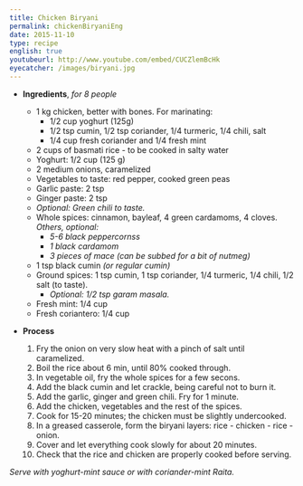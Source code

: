 ```yaml
---
title: Chicken Biryani
permalink: chickenBiryaniEng
date: 2015-11-10
type: recipe
english: true
youtubeurl: http://www.youtube.com/embed/CUCZlemBcHk
eyecatcher: /images/biryani.jpg
---
```


* **Ingredients**, _for 8 people_
 
  * 1 kg chicken, better with bones. For marinating: 
    * 1/2 cup yoghurt (125g) 
    * 1/2 tsp cumin, 1/2 tsp coriander, 1/4 turmeric, 1/4 chili, salt
    * 1/4 cup fresh coriander and 1/4 fresh mint
  * 2 cups of basmati rice - to be cooked in salty water
  * Yoghurt: 1/2 cup (125 g)
  * 2 medium onions, caramelized
  * Vegetables to taste: red pepper, cooked green peas
  * Garlic paste: 2 tsp
  * Ginger paste: 2 tsp
  * _Optional: Green chili to taste._
  * Whole spices: cinnamon, bayleaf, 4 green cardamoms, 4 cloves. _Others, optional:_ 
    * _5-6 black peppercornss_
    * _1 black cardamom_
    * _3 pieces of mace (can be subbed for a bit of nutmeg)_
  * 1 tsp black cumin _(or regular cumin)_
  * Ground spices: 1 tsp cumin, 1 tsp coriander, 1/4 turmeric, 1/4 chili, 1/2 salt (to taste). 
    * _Optional: 1/2 tsp garam masala._
  * Fresh mint: 1/4 cup
  * Fresh coriantero: 1/4 cup

* **Process**
  1. Fry the onion on very slow heat with a pinch of salt until caramelized. 
  2. Boil the rice about 6 min, until 80% cooked through.
  3. In vegetable oil, fry the whole spices for a few secons. 
  4. Add the black cumin and let crackle, being careful not to burn it.
  5. Add the garlic, ginger and green chili. Fry for 1 minute. 
  6. Add the chicken, vegetables and the rest of the spices.
  7. Cook for 15-20 minutes; the chicken must be slightly undercooked.
  8. In a greased casserole, form the biryani layers: rice - chicken - rice - onion.
  9. Cover and let everything cook slowly for about 20 minutes.
  10. Check that the rice and chicken are properly cooked before serving.

_Serve with yoghurt-mint sauce or with coriander-mint Raita._
